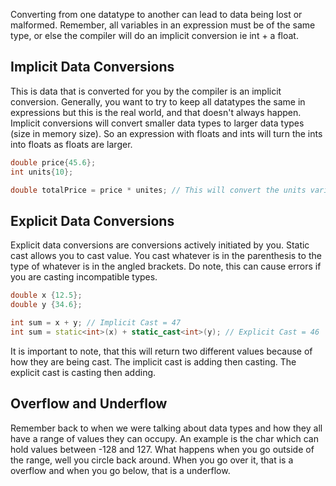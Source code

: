 Converting from one datatype to another can lead to data being lost or malformed. Remember, all variables in an expression must be of the same type, or else the compiler will do an implicit conversion ie int + a float.

## Implicit Data Conversions
This is data that is converted for you by the compiler is an implicit conversion. Generally, you want to try to keep all datatypes the same in expressions but this is the real world, and that doesn't always happen. Implicit conversions will convert smaller data types to larger data types (size in memory size). So an expression with floats and ints will turn the ints into floats as floats are larger.
```C++
double price{45.6};
int units{10};

double totalPrice = price * unites; // This will convert the units variable to an int
```

## Explicit Data Conversions
Explicit data conversions are conversions actively initiated by you. Static cast allows you to cast value. You cast whatever is in the parenthesis to the type of whatever is in the angled brackets. Do note, this can cause errors if you are casting incompatible types.
```C++
double x {12.5};
double y {34.6};

int sum = x + y; // Implicit Cast = 47
int sum = static<int>(x) + static_cast<int>(y); // Explicit Cast = 46
```
It is important to note, that this will return two different values because of how they are being cast. The implicit cast is adding then casting. The explicit cast is casting then adding.

## Overflow and Underflow
Remember back to when we were talking about data types and how they all have a range of values they can occupy. An example is the char which can hold values between -128 and 127. What happens when you go outside of the range, well you circle back around. When you go over it, that is a overflow and when you go below, that is a underflow.

```C++

```